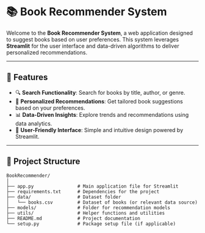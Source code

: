 # 📚 Book Recommender System  

Welcome to the **Book Recommender System**, a web application designed to suggest books based on user preferences. This system leverages **Streamlit** for the user interface and data-driven algorithms to deliver personalized recommendations.

---

## 🚀 Features  

- 🔍 **Search Functionality**: Search for books by title, author, or genre.  
- 📖 **Personalized Recommendations**: Get tailored book suggestions based on your preferences.  
- 📊 **Data-Driven Insights**: Explore trends and recommendations using data analytics.  
- 🎨 **User-Friendly Interface**: Simple and intuitive design powered by Streamlit.

---

## 📂 Project Structure  

```
BookRecommender/
│
├── app.py                # Main application file for Streamlit  
├── requirements.txt      # Dependencies for the project  
├── data/                 # Dataset folder  
│   └── books.csv         # Dataset of books (or relevant data source)  
├── models/               # Folder for recommendation models  
├── utils/                # Helper functions and utilities  
├── README.md             # Project documentation  
└── setup.py              # Package setup file (if applicable)  
```

